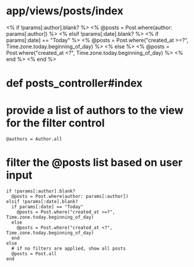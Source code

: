 # app/views/posts/index

<% if !params[:author].blank? %>
  <% @posts = Post.where(author: params[:author]) %>
<% elsif !params[:date].blank? %>
  <% if params[:date] == "Today" %>
    <% @posts = Post.where("created_at >=?", Time.zone.today.beginning_of_day) %>
  <% else %>
    <% @posts = Post.where("created_at <?", Time.zone.today.beginning_of_day) %>
  <% end %>
<% end %>

# def posts_controller#index
  # provide a list of authors to the view for the filter control
    @authors = Author.all
  # filter the @posts list based on user input
    if !params[:author].blank?
      @posts = Post.where(author: params[:author])
    elsif !params[:date].blank?
      if params[:date] == "Today"
        @posts = Post.where("created_at >=?", Time.zone.today.beginning_of_day)
      else
        @posts = Post.where("created_at <?", Time.zone.today.beginning_of_day)
      end
    else
      # if no filters are applied, show all posts
      @posts = Post.all
    end

